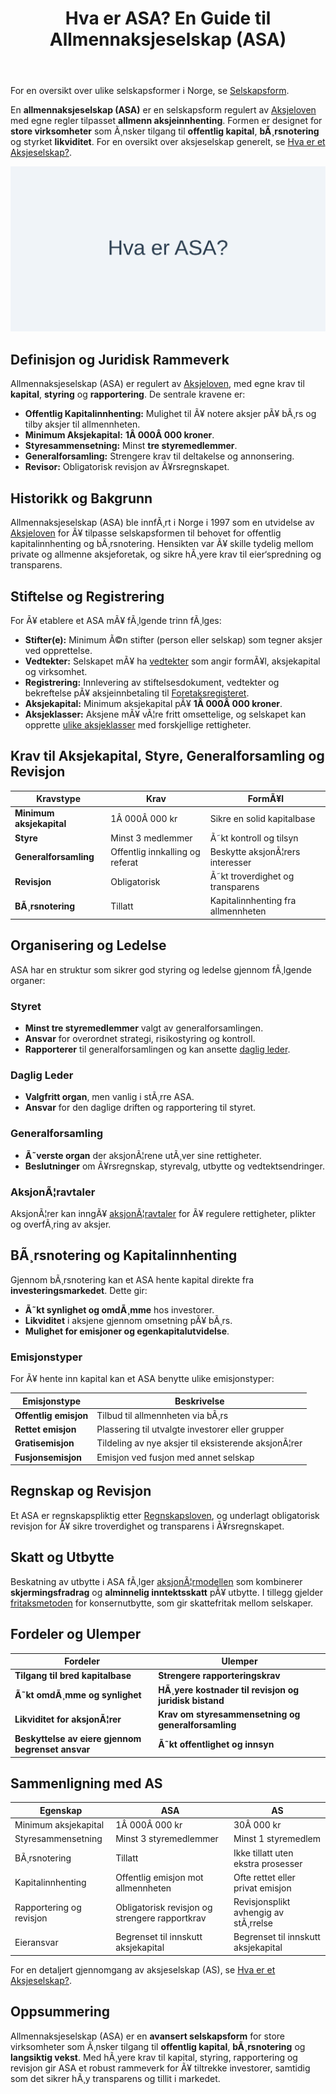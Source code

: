 ﻿---
title: "Hva er ASA? En Guide til Allmennaksjeselskap (ASA)"
meta_title: "Hva er ASA? En Guide til Allmennaksjeselskap (ASA)"
meta_description: 'For en oversikt over ulike selskapsformer i Norge, se [Selskapsform](/blogs/regnskap/selskapsform "Selskapsform: Oversikt over selskapsformer i Norge").'
slug: hva-er-asa
type: blog
layout: pages/single
---

For en oversikt over ulike selskapsformer i Norge, se [Selskapsform](/blogs/regnskap/selskapsform "Selskapsform: Oversikt over selskapsformer i Norge").

En **allmennaksjeselskap (ASA)** er en selskapsform regulert av [Aksjeloven](/blogs/regnskap/hva-er-aksjeloven "Hva er Aksjeloven? Regler for Aksjeselskaper i Norge") med egne regler tilpasset **allmenn aksjeinnhenting**. Formen er designet for **store virksomheter** som Ã¸nsker tilgang til **offentlig kapital**, **bÃ¸rsnotering** og styrket **likviditet**. For en oversikt over aksjeselskap generelt, se [Hva er et Aksjeselskap?](/blogs/regnskap/hva-er-et-aksjeselskap "Hva er et Aksjeselskap (AS)?").

![Hva er ASA? En Guide til Allmennaksjeselskap (ASA)](asa.svg)

## Definisjon og Juridisk Rammeverk

Allmennaksjeselskap (ASA) er regulert av [Aksjeloven](/blogs/regnskap/hva-er-aksjeloven "Hva er Aksjeloven? Regler for Aksjeselskaper i Norge"), med egne krav til **kapital**, **styring** og **rapportering**. De sentrale kravene er:

*   **Offentlig Kapitalinnhenting:** Mulighet til Ã¥ notere aksjer pÃ¥ bÃ¸rs og tilby aksjer til allmennheten.
*   **Minimum Aksjekapital:** **1Â 000Â 000 kroner**.
*   **Styresammensetning:** Minst **tre styremedlemmer**.
*   **Generalforsamling:** Strengere krav til deltakelse og annonsering.
*   **Revisor:** Obligatorisk revisjon av Ã¥rsregnskapet.

## Historikk og Bakgrunn

Allmennaksjeselskap (ASA) ble innfÃ¸rt i Norge i 1997 som en utvidelse av [Aksjeloven](/blogs/regnskap/hva-er-aksjeloven "Hva er Aksjeloven? Regler for Aksjeselskaper i Norge") for Ã¥ tilpasse selskapsformen til behovet for offentlig kapitalinnhenting og bÃ¸rsnotering. Hensikten var Ã¥ skille tydelig mellom private og allmenne aksjeforetak, og sikre hÃ¸yere krav til eier‘spredning og transparens.

## Stiftelse og Registrering

For Ã¥ etablere et ASA mÃ¥ fÃ¸lgende trinn fÃ¸lges:

*   **Stifter(e):** Minimum Ã©n stifter (person eller selskap) som tegner aksjer ved opprettelse.
*   **Vedtekter:** Selskapet mÃ¥ ha [vedtekter](/blogs/regnskap/hva-er-vedtekter-for-aksjeselskap "Hva er Vedtekter for Aksjeselskap?") som angir formÃ¥l, aksjekapital og virksomhet.
*   **Registrering:** Innlevering av stiftelsesdokument, vedtekter og bekreftelse pÃ¥ aksjeinnbetaling til [Foretaksregisteret](/blogs/regnskap/hva-er-foretak "Hva er et Foretak? Komplett Guide til Foretaksformer i Norge").
*   **Aksjekapital:** Minimum aksjekapital pÃ¥ **1Â 000Â 000 kroner**.
*   **Aksjeklasser:** Aksjene mÃ¥ vÃ¦re fritt omsettelige, og selskapet kan opprette [ulike aksjeklasser](/blogs/regnskap/hva-er-aksjeklasser "Hva er Aksjeklasser? A-aksjer og B-aksjer Forklart") med forskjellige rettigheter.

## Krav til Aksjekapital, Styre, Generalforsamling og Revisjon

| Kravstype                   | Krav                            | FormÃ¥l                                    |
|-----------------------------|---------------------------------|-------------------------------------------|
| **Minimum aksjekapital**    | 1Â 000Â 000 kr                    | Sikre en solid kapitalbase               |
| **Styre**                   | Minst 3 medlemmer               | Ã˜kt kontroll og tilsyn                   |
| **Generalforsamling**       | Offentlig innkalling og referat | Beskytte aksjonÃ¦rers interesser           |
| **Revisjon**                | Obligatorisk                    | Ã˜kt troverdighet og transparens          |
| **BÃ¸rsnotering**            | Tillatt                         | Kapitalinnhenting fra allmennheten       |

## Organisering og Ledelse

ASA har en struktur som sikrer god styring og ledelse gjennom fÃ¸lgende organer:

### Styret

*   **Minst tre styremedlemmer** valgt av generalforsamlingen.
*   **Ansvar** for overordnet strategi, risikostyring og kontroll.
*   **Rapporterer** til generalforsamlingen og kan ansette [daglig leder](/blogs/regnskap/hva-er-daglig-leder "Hva er Daglig Leder? Rolle, Ansvar og Regnskapsmessige Forpliktelser").

### Daglig Leder

*   **Valgfritt organ**, men vanlig i stÃ¸rre ASA.
*   **Ansvar** for den daglige driften og rapportering til styret.

### Generalforsamling

*   **Ã˜verste organ** der aksjonÃ¦rene utÃ¸ver sine rettigheter.
*   **Beslutninger** om Ã¥rsregnskap, styrevalg, utbytte og vedtektsendringer.

### AksjonÃ¦ravtaler

AksjonÃ¦rer kan inngÃ¥ [aksjonÃ¦ravtaler](/blogs/regnskap/aksjonaeravtale "Hva er en AksjonÃ¦ravtale? En Omfattende Guide til AksjonÃ¦ravtaler i Norge") for Ã¥ regulere rettigheter, plikter og overfÃ¸ring av aksjer.

## BÃ¸rsnotering og Kapitalinnhenting

Gjennom bÃ¸rsnotering kan et ASA hente kapital direkte fra **investeringsmarkedet**. Dette gir:

*   **Ã˜kt synlighet og omdÃ¸mme** hos investorer.
*   **Likviditet** i aksjene gjennom omsetning pÃ¥ bÃ¸rs.
*   **Mulighet for emisjoner og egenkapitalutvidelse**.

### Emisjonstyper

For Ã¥ hente inn kapital kan et ASA benytte ulike emisjonstyper:

| Emisjonstype           | Beskrivelse                                        |
|------------------------|----------------------------------------------------|
| **Offentlig emisjon**     | Tilbud til allmennheten via bÃ¸rs                |
| **Rettet emisjon**        | Plassering til utvalgte investorer eller grupper |
| **Gratisemisjon**         | Tildeling av nye aksjer til eksisterende aksjonÃ¦rer |
| **Fusjonsemisjon**        | Emisjon ved fusjon med annet selskap             |

## Regnskap og Revisjon

Et ASA er regnskapspliktig etter [Regnskapsloven](/blogs/regnskap/hva-er-regnskap "Hva er Regnskap? En komplett guide"), og underlagt obligatorisk revisjon for Ã¥ sikre troverdighet og transparens i Ã¥rsregnskapet.

## Skatt og Utbytte

Beskatning av utbytte i ASA fÃ¸lger [aksjonÃ¦rmodellen](/blogs/regnskap/aksjonaermodellen "AksjonÃ¦rmodellen: Skattemodell for Utbytte og Gevinst") som kombinerer **skjermingsfradrag** og **alminnelig inntektsskatt** pÃ¥ utbytte. I tillegg gjelder [fritaksmetoden](/blogs/regnskap/hva-er-fritaksmetoden "Hva er Fritaksmetoden? Komplett Guide til Skattefritak for Utbytte") for konsernutbytte, som gir skattefritak mellom selskaper.

## Fordeler og Ulemper

| Fordeler                                        | Ulemper                                      |
|-------------------------------------------------|----------------------------------------------|
| **Tilgang til bred kapitalbase**                | **Strengere rapporteringskrav**              |
| **Ã˜kt omdÃ¸mme og synlighet**                    | **HÃ¸yere kostnader til revisjon og juridisk bistand** |
| **Likviditet for aksjonÃ¦rer**                   | **Krav om styresammensetning og generalforsamling** |
| **Beskyttelse av eiere gjennom begrenset ansvar** | **Ã˜kt offentlighet og innsyn**              |

## Sammenligning med AS

| Egenskap                | ASA                                            | AS                                             |
|-------------------------|------------------------------------------------|------------------------------------------------|
| Minimum aksjekapital    | 1Â 000Â 000 kr                                   | 30Â 000 kr                                      |
| Styresammensetning      | Minst 3 styremedlemmer                         | Minst 1 styremedlem                             |
| BÃ¸rsnotering            | Tillatt                                        | Ikke tillatt uten ekstra prosesser             |
| Kapitalinnhenting       | Offentlig emisjon mot allmennheten             | Ofte rettet eller privat emisjon               |
| Rapportering og revisjon| Obligatorisk revisjon og strengere rapportkrav  | Revisjonsplikt avhengig av stÃ¸rrelse           |
| Eieransvar              | Begrenset til innskutt aksjekapital            | Begrenset til innskutt aksjekapital            |

For en detaljert gjennomgang av aksjeselskap (AS), se [Hva er et Aksjeselskap?](/blogs/regnskap/hva-er-et-aksjeselskap "Hva er et Aksjeselskap (AS)?").

## Oppsummering

Allmennaksjeselskap (ASA) er en **avansert selskapsform** for store virksomheter som Ã¸nsker tilgang til **offentlig kapital**, **bÃ¸rsnotering** og **langsiktig vekst**. Med hÃ¸yere krav til kapital, styring, rapportering og revisjon gir ASA et robust rammeverk for Ã¥ tiltrekke investorer, samtidig som det sikrer hÃ¸y transparens og tillit i markedet.







